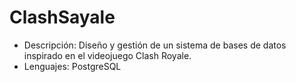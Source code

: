 # ClashSayale
-	Descripción: Diseño y gestión de un sistema de bases de datos inspirado en el videojuego Clash Royale. 
-	Lenguajes: PostgreSQL
